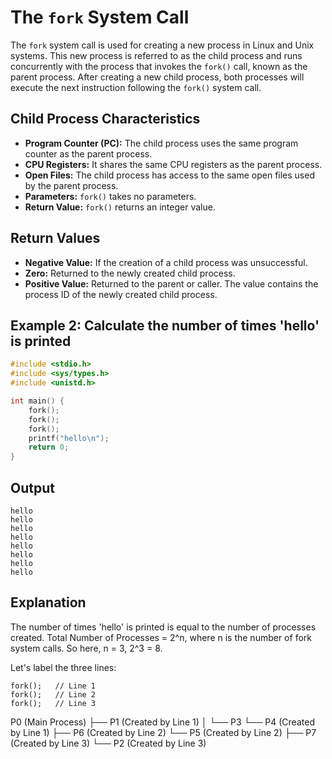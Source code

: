 # The `fork` System Call

The `fork` system call is used for creating a new process in Linux and Unix systems. This new process is referred to as the child process and runs concurrently with the process that invokes the `fork()` call, known as the parent process. After creating a new child process, both processes will execute the next instruction following the `fork()` system call.

## Child Process Characteristics

- **Program Counter (PC):** The child process uses the same program counter as the parent process.
- **CPU Registers:** It shares the same CPU registers as the parent process.
- **Open Files:** The child process has access to the same open files used by the parent process.
- **Parameters:** `fork()` takes no parameters.
- **Return Value:** `fork()` returns an integer value.

## Return Values

- **Negative Value:** If the creation of a child process was unsuccessful.
- **Zero:** Returned to the newly created child process.
- **Positive Value:** Returned to the parent or caller. The value contains the process ID of the newly created child process.

## Example 2: Calculate the number of times 'hello' is printed

```c
#include <stdio.h>
#include <sys/types.h>
#include <unistd.h>

int main() {
    fork();
    fork();
    fork();
    printf("hello\n");
    return 0;
}
```
## Output

```
hello
hello
hello
hello
hello
hello
hello
hello
```

## Explanation
The number of times 'hello' is printed is equal to the number of processes created. Total Number of Processes = 2^n, where n is the number of fork system calls. So here, n = 3, 2^3 = 8. 

Let's label the three lines:
```
fork();   // Line 1
fork();   // Line 2
fork();   // Line 3
```

P0 (Main Process)
├── P1 (Created by Line 1)
│   └── P3
└── P4 (Created by Line 1)
├── P6 (Created by Line 2)
└── P5 (Created by Line 2)
├── P7 (Created by Line 3)
└── P2 (Created by Line 3)



